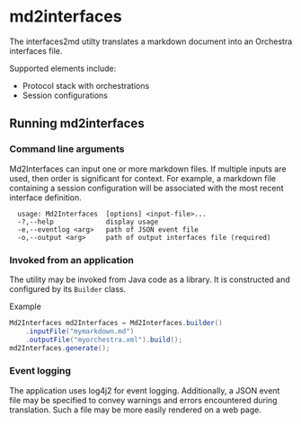 # md2interfaces

The interfaces2md utilty translates a markdown document into an Orchestra interfaces file.

Supported elements include:

* Protocol stack with orchestrations
* Session configurations

## Running md2interfaces

### Command line arguments

Md2Interfaces can input one or more markdown files. If multiple inputs are used, then order is significant for context. For example, a markdown file containing a session configuration will be associated with the most recent interface definition.

```
  usage: Md2Interfaces  [options] <input-file>...
  -?,--help             display usage
  -e,--eventlog <arg>   path of JSON event file
  -o,--output <arg>     path of output interfaces file (required)
 ```

### Invoked from an application

The utility may be invoked from Java code as a library. It is constructed and configured by its `Builder` class.

Example

```java
Md2Interfaces md2Interfaces = Md2Interfaces.builder()
    .inputFile("mymarkdown.md")
    .outputFile("myorchestra.xml").build();
md2Interfaces.generate();
```

### Event logging

The application uses log4j2 for event logging. Additionally, a JSON event file may be specified to convey warnings and errors encountered during translation. Such a file may be more easily rendered on a web page.